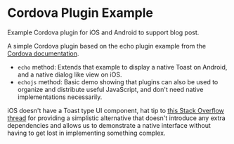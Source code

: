 # Cordova Plugin Example

Example Cordova plugin for iOS and Android to support blog post.

A simple Cordova plugin based on the echo plugin example from the [Cordova documentation](https://cordova.apache.org/docs/en/latest/guide/hybrid/plugins/index.html).

* `echo` method: Extends that example to display a native Toast on Android, and a native dialog like view on iOS.
* `echojs` method: Basic demo showing that plugins can also be used to organize and distribute useful JavaScript, and don't need native implementations necessarily.

iOS doesn't have a Toast type UI component, hat tip to [this Stack Overflow thread](http://stackoverflow.com/questions/18680891/displaying-a-message-in-ios-which-has-the-same-functionality-as-toast-in-android) for providing a simplistic alternative that doesn't introduce any extra dependencies and allows us to demonstrate a native interface without having to get lost in implementing something complex.